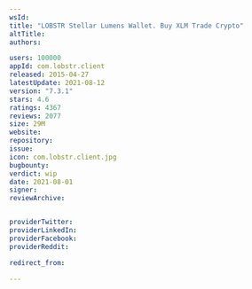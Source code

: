 ```yaml
---
wsId: 
title: "LOBSTR Stellar Lumens Wallet. Buy XLM Trade Crypto"
altTitle: 
authors:

users: 100000
appId: com.lobstr.client
released: 2015-04-27
latestUpdate: 2021-08-12
version: "7.3.1"
stars: 4.6
ratings: 4367
reviews: 2077
size: 29M
website: 
repository: 
issue: 
icon: com.lobstr.client.jpg
bugbounty: 
verdict: wip
date: 2021-08-01
signer: 
reviewArchive:


providerTwitter: 
providerLinkedIn: 
providerFacebook: 
providerReddit: 

redirect_from:

---
```



